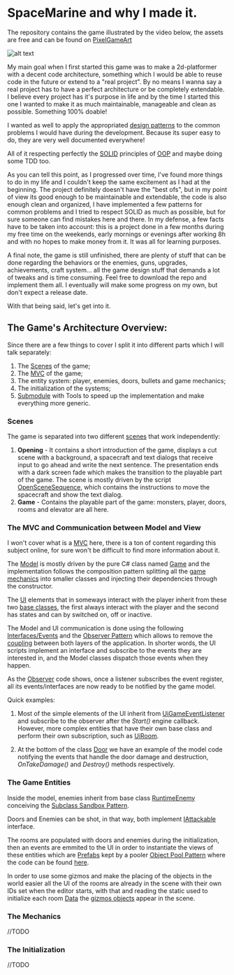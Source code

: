# SpaceMarine and why I made it.
The repository contains the game illustrated by the video below, the assets are free and can be found on [PixelGameArt](http://pixelgameart.org/web/)

![alt text](https://github.com/ycarowr/SpaceMarine/blob/master/Assets/Textures/spacemarine.gif)

My main goal when I first started this game was to make a 2d-platformer with a decent code architecture, something which I would be able to reuse code in the future or extend to a "real project". By no means I wanna say a real project has to have a perfect architecture or be completely extendable. I believe every project has it's purpose in life and by the time I started this one I wanted to make it as much maintainable, manageable and clean as possible. Something 100% doable!

I wanted as well to apply the appropriated [design patterns](https://github.com/ycarowr/Unity-Design-Pattern) to the common problems I would have during the development. Because its super easy to do, they are very well documented everywhere! 

All of it respecting perfectly the [SOLID](https://en.wikipedia.org/wiki/SOLID) principles of [OOP](https://en.wikipedia.org/wiki/Object-oriented_programming) and maybe doing some TDD too.

As you can tell this point, as I progressed over time, I've found more things to do in my life and I couldn't keep the same excitement as I had at the beginning. The project definitely doesn't have the "best ofs", but in my point of view its good enough to be maintainable and extendable, the code is also enough clean and organized, I have implemented a few patterns for common problems and I tried to respect SOLID as much as possible, but for sure someone can find mistakes here and there. In my defense, a few facts have to be taken into account: this is a project done in a few months during my free time on the weekends, early mornings or evenings after working 8h and with no hopes to make money from it. It was all for learning purposes.

A final note, the game is still unfinished, there are plenty of stuff that can be done regarding the behaviors or the enemies, guns, upgrades, achievements, craft system... all the game design stuff that demands a lot of tweaks and is time consuming. Feel free to download the repo and implement them all. I eventually will make some progress on my own, but don't expect a release date.

With that being said, let's get into it.

## The Game's Architecture Overview:
Since there are a few things to cover I split it into different parts which I will talk separately:
1. The [Scenes](https://github.com/ycarowr/SpaceMarine/tree/master/Assets/Scenes) of the game;
2. The [MVC](https://en.wikipedia.org/wiki/Model%E2%80%93view%E2%80%93controller) of the game;
3. The entity system: player, enemies, doors, bullets and game mechanics;
4. The initialization of the systems;
5. [Submodule](https://github.com/ycarowr/Tools) with Tools to speed up the implementation and make everything more generic.

### Scenes
The game is separated into two different [scenes](https://github.com/ycarowr/SpaceMarine/tree/master/Assets/Scenes) that work independently: 
  1. __Opening__ - It contains a short introduction of the game, displays a cut scene with a background, a spacecraft and text dialogs that receive input to go ahead and write the next sentence. The presentation ends with a dark screen fade which makes the transition to the playable part of the game. The scene is mostly driven by the script [OpenSceneSequence](https://github.com/ycarowr/SpaceMarine/blob/master/Assets/Scripts/Data/Sequences/Opening/OpeningSceneSequence.cs), which contains the instructions to move the spacecraft and show the text dialog.
  2. __Game__ - Contains the playable part of the game: monsters, player, doors, rooms and elevator are all here. 
  
### The MVC and Communication between Model and View
I won't cover what is a [MVC](https://en.wikipedia.org/wiki/Model%E2%80%93view%E2%80%93controller) here, there is a ton of content regarding this subject online, for sure won't be difficult to find more information about it.
  
The [Model](https://github.com/ycarowr/SpaceMarine/tree/master/Assets/Scripts/Model) is mostly driven by the pure C# class named [Game](https://github.com/ycarowr/SpaceMarine/blob/master/Assets/Scripts/Model/Game.cs) and the implementation follows the composition pattern splitting all the [game mechanics](https://github.com/ycarowr/SpaceMarine/tree/master/Assets/Scripts/Model/Mechanics) into smaller classes and injecting their dependencies through the constructor.

The [UI](https://github.com/ycarowr/SpaceMarine/tree/master/Assets/Scripts/Ui) elements that in someways interact with the player inherit from these two [base classes](https://github.com/ycarowr/SpaceMarine/tree/master/Assets/Scripts/Ui/Entities/Base), the first always interact with the player and the second has states and can by switched on, off or inactive.
  
The Model and UI communication is done using the following [Interfaces/Events](https://github.com/ycarowr/SpaceMarine/blob/master/Assets/Scripts/GameEvents/GameEvent.cs) and the [Observer Pattern](https://github.com/ycarowr/Tools/blob/3be2788408fd80bcd3c4a849bb0a7161230d944a/Patterns/Observer/Observer.cs) which allows to remove the [coupling](https://en.wikipedia.org/wiki/Coupling_(computer_programming)) between both layers of the application. In shorter words, the UI scripts implement an interface and subscribe to the events they are interested in, and the Model classes dispatch those events when they happen.

As the [Observer](https://github.com/ycarowr/Tools/blob/3be2788408fd80bcd3c4a849bb0a7161230d944a/Patterns/Observer/Observer.cs) code shows, once a listener subscribes the event register, all its events/interfaces are now ready to be notified by the game model.

Quick examples: 

1. Most of the simple elements of the UI inherit from [UiGameEventListener](https://github.com/ycarowr/Tools/blob/3be2788408fd80bcd3c4a849bb0a7161230d944a/Patterns/GameEvents/UiGameEventListener.cs) and subscribe to the observer after the _Start()_ engine callback. However, more complex entities that have their own base class and perform their own subscription, such as [UiRoom](https://github.com/ycarowr/SpaceMarine/blob/master/Assets/Scripts/Ui/Entities/Rooms/UiRoom.cs). 

2. At the bottom of the class [Door](https://github.com/ycarowr/SpaceMarine/blob/master/Assets/Scripts/Model/Entities/Door.cs) we have an example of the model code notifying the events that handle the door damage and destruction, _OnTakeDamage()_ and _Destroy()_ methods respectively.
  
### The Game Entities

Inside the model, enemies inherit from base class [RuntimeEnemy](https://github.com/ycarowr/SpaceMarine/blob/master/Assets/Scripts/Model/Entities/Enemies/RuntimeEnemy.cs) conceiving the [Subclass Sandbox Pattern](https://gameprogrammingpatterns.com/subclass-sandbox.html).

Doors and Enemies can be shot, in that way, both implement [IAttackable](https://github.com/ycarowr/SpaceMarine/blob/master/Assets/Scripts/Model/Interfaces.cs) interface.

The rooms are populated with doors and enemies during the initialization, then an events are emmited to the UI in order to instantiate the views of these entities which are [Prefabs](https://github.com/ycarowr/SpaceMarine/tree/master/Assets/Prefabs/Ui) kept by a pooler [Object Pool Pattern](https://gameprogrammingpatterns.com/object-pool.html) where the code can be found [here](https://github.com/ycarowr/Tools/tree/3be2788408fd80bcd3c4a849bb0a7161230d944a/Patterns/GenericPrefabPooler).

In order to use some gizmos and make the placing of the objects in the world easier all the UI of the rooms are already in the scene with their own IDs set when the editor starts, with that and reading the static used to initialize each room [Data](https://github.com/ycarowr/SpaceMarine/blob/master/Assets/Scripts/Data/Room/RoomData.cs) the [gizmos objects](https://github.com/ycarowr/SpaceMarine/blob/master/Assets/Textures/img_gizmos.png) appear in the scene.
  
### The Mechanics
  //TODO
  
### The Initialization
  //TODO
  


